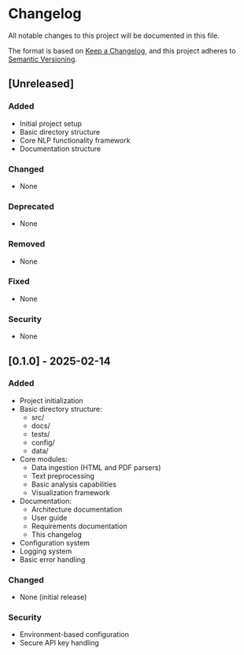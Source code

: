 # Changelog

All notable changes to this project will be documented in this file.

The format is based on [Keep a Changelog](https://keepachangelog.com/en/1.0.0/),
and this project adheres to [Semantic Versioning](https://semver.org/spec/v2.0.0.html).

## [Unreleased]

### Added
- Initial project setup
- Basic directory structure
- Core NLP functionality framework
- Documentation structure

### Changed
- None

### Deprecated
- None

### Removed
- None

### Fixed
- None

### Security
- None

## [0.1.0] - 2025-02-14

### Added
- Project initialization
- Basic directory structure:
  - src/
  - docs/
  - tests/
  - config/
  - data/
- Core modules:
  - Data ingestion (HTML and PDF parsers)
  - Text preprocessing
  - Basic analysis capabilities
  - Visualization framework
- Documentation:
  - Architecture documentation
  - User guide
  - Requirements documentation
  - This changelog
- Configuration system
- Logging system
- Basic error handling

### Changed
- None (initial release)

### Security
- Environment-based configuration
- Secure API key handling